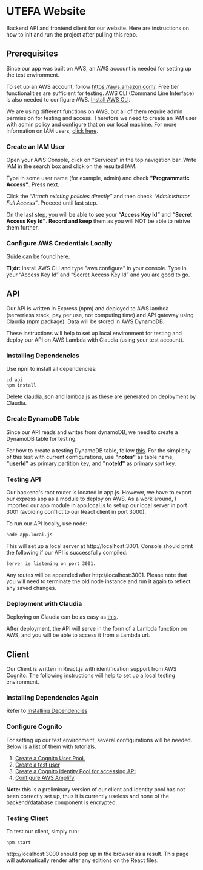 # UTEFA Website
Backend API and frontend client for our website. Here are instructions on how to init and run the project after pulling this repo.

## Prerequisites
Since our app was built on AWS, an AWS account is needed for setting up the test environment.

To set up an AWS account, follow https://aws.amazon.com/. Free tier functionalities are sufficient for testing. AWS CLI (Command Line Interface) is also needed to configure AWS. [Install AWS CLI](https://aws.amazon.com/cli/).

We are using different functions on AWS, but all of them require admin permission for testing and access. Therefore we need to create an IAM user with admin policy and configure that on our local machine. For more information on IAM users, [click here](https://aws.amazon.com/iam/).

### Create an IAM User
Open your AWS Console, click on “Services” in the top navigation bar. Write IAM in the search box and click on the resulted IAM.

Type in some user name (for example, admin) and check **"Programmatic Access"**. Press next.

Click the *“Attach existing policies directly”* and then check *“Administrator Full Access”*. Proceed until last step.

On the last step, you will be able to see your **“Access Key Id”** and **“Secret Access Key Id”**. **Record and keep** them as you will NOT be able to retrive them further.

### Configure AWS Credentials Locally

[Guide](https://docs.aws.amazon.com/cli/latest/userguide/cli-chap-getting-started.html) can be found here.

**Tl;dr:** Install AWS CLI and type "aws configure" in your console. Type in your “Access Key Id” and “Secret Access Key Id” and you are good to go.

## API
Our API is written in Express (npm) and deployed to AWS lambda (serverless stack, pay per use, not computing time) and API gateway using Claudia (npm package). Data will be stored in AWS DynamoDB.

These instructions will help to set up local environment for testing and deploy our API on AWS Lambda with Claudia (using your test account).

### Installing Dependencies
Use npm to install all dependencies:
```
cd api
npm install
```
Delete claudia.json and lambda.js as these are generated on deployment by Claudia.

### Create DynamoDB Table
Since our API reads and writes from dynamoDB, we need to create a DynamoDB table for testing.

For how to create a testing DynamoDB table, follow [this](https://serverless-stack.com/chapters/create-a-dynamodb-table.html). For the simplicity of this test with current configurations, use **"notes"** as table name, **"userId"** as primary partition key, and **"noteId"** as primary sort key.

### Testing API
Our backend's root router is located in app.js. However, we have to export our express app as a module to deploy on AWS. As a work around, I imported our app module in app.local.js to set up our local server in port 3001 (avoiding conflict to our React client in port 3000).

To run our API locally, use node:
```
node app.local.js
```
This will set up a local server at http://localhost:3001. Console should print the following if our API is successfully compiled:
```
Server is listening on port 3001.
```
Any routes will be appended after http://localhost:3001. Please note that you will need to terminate the old node instance and run it again to reflect any saved changes.

### Deployment with Claudia
Deploying on Claudia can be as easy as [this](https://claudiajs.com/tutorials/serverless-express.html).

After deployment, the API will serve in the form of a Lambda function on AWS, and you will be able to access it from a Lambda url.

## Client
Our Client is written in React.js with identification support from AWS Cognito. The following instructions will help to set up a local testing environment.

### Installing Dependencies Again
Refer to [Installing Dependencies](#installing-dependencies)

### Configure Cognito
For setting up our test environment, several configurations will be needed. Below is a list of them with tutorials.

1. [Create a Cognito User Pool.](https://serverless-stack.com/chapters/create-a-cognito-user-pool.html)
2. [Create a test user](https://serverless-stack.com/chapters/create-a-cognito-test-user.html)
3. [Create a Cognito Identity Pool for accessing API](https://serverless-stack.com/chapters/create-a-cognito-identity-pool.html)
4. [Configure AWS Amplify](https://serverless-stack.com/chapters/configure-aws-amplify.html)

**Note:** this is a preliminary version of our client and identity pool has not been correctly set up, thus it is currently useless and none of the backend/database component is encrypted.

### Testing Client
To test our client, simply run:
```
npm start
```
http://localhost:3000 should pop up in the browser as a result. This page will automatically render after any editions on the React files.
